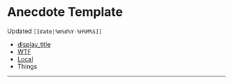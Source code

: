 # Anecdote Template
Updated `[[date|%m%d%Y-%H%M%S]]`

- [display_title]([[draft_open_url]])
- [WTF](https://davidblue.wtf/drafts/[[uuid]].html)
- [Local](shareddocuments:///private/var/mobile/Library/Mobile%20Documents/com~apple~CloudDocs/Written/[[uuid]].md)
- Things

---